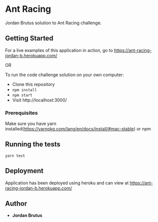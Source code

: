 # Ant Racing

Jordan Brutus solution to Ant Racing challenge.

## Getting Started

For a live examples of this application in action, go to https://ant-racing-jordan-b.herokuapp.com/

OR

To run the code challenge solution on your own computer:
* Clone this repository
* `npm install`
* `npm start`
* Visit http://localhost:3000/

### Prerequisites

Make sure you have yarn installed(https://yarnpkg.com/lang/en/docs/install/#mac-stable) or npm

## Running the tests

```
yarn test
```

## Deployment

Application has been deployed using heroku and can view at https://ant-racing-jordan-b.herokuapp.com/

## Author

* **Jordan Brutus**
